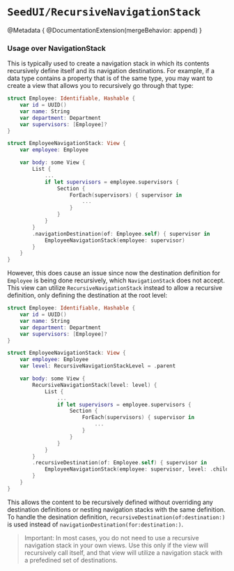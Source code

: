 # ``SeedUI/RecursiveNavigationStack``

@Metadata {
    @DocumentationExtension(mergeBehavior: append)
}

### Usage over NavigationStack

This is typically used to create a navigation stack in which its contents recursively define itself and its navigation
destinations. For example, if a data type contains a property that is of the same type, you may want to create a view
that allows you to recursively go through that type:

```swift
struct Employee: Identifiable, Hashable {
    var id = UUID()
    var name: String
    var department: Department
    var supervisors: [Employee]? 
}

struct EmployeeNavigationStack: View {
    var employee: Employee

    var body: some View {
        List {
            ...
            if let supervisors = employee.supervisors {
                Section {
                    ForEach(supervisors) { supervisor in
                        ...
                    }
                }
            }
        }
        .navigationDestination(of: Employee.self) { supervisor in
            EmployeeNavigationStack(employee: supervisor)
        }
    }
}
```

However, this does cause an issue since now the destination definition for `Employee` is being done recursively, which
`NavigationStack` does not accept. This view can utilize ``RecursiveNavigationStack`` instead to allow a recursive
definition, only defining the destination at the root level:

```swift
struct Employee: Identifiable, Hashable {
    var id = UUID()
    var name: String
    var department: Department
    var supervisors: [Employee]? 
}

struct EmployeeNavigationStack: View {
    var employee: Employee
    var level: RecursiveNavigationStackLevel = .parent

    var body: some View {
        RecursiveNavigationStack(level: level) {
            List {
                ...
                if let supervisors = employee.supervisors {
                    Section {
                        ForEach(supervisors) { supervisor in
                            ...
                        }
                    }
                }
            }
        }
        .recursiveDestination(of: Employee.self) { supervisor in
            EmployeeNavigationStack(employee: supervisor, level: .child)
        }
    }
}
```

This allows the content to be recursively defined without overriding any destination definitions or nesting navigation
stacks with the same definition. To handle the desination definition, ``recursiveDestination(of:destination:)`` is used
instead of ``navigationDestination(for:destination:)``.

> Important: In most cases, you do not need to use a recursive navigation stack in your own views. Use this only if the
> view will recursively call itself, and that view will utilize a navigation stack with a prefedined set of
> destinations.
